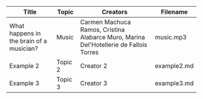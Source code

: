 
| Title       | Topic       | Creators     | Filename       |
|-------------|-------------|--------------|----------------|
| What happens in the brain of a musician?   | Music     | Carmen Machuca Ramos, Cristina Alabarce Muro, Marina Del'Hotellerie de Fallois Torres    | music.mp3    |
| Example 2   | Topic 2     | Creator 2    | example2.md    |
| Example 3   | Topic 3     | Creator 3    | example3.md    |
